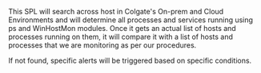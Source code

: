 This SPL will search across host in Colgate's On-prem and Cloud Environments and will determine all processes and services running
using ps and WinHostMon modules.
Once it gets an actual list of hosts and processes running on them, it will compare it with a list of hosts and processes that we are monitoring as per our procedures.

If not found, specific alerts will be triggered based on specific conditions.
